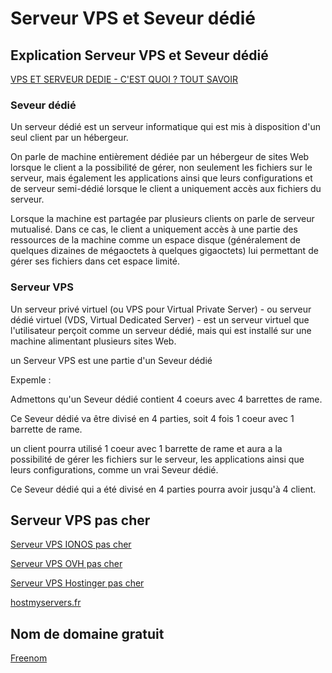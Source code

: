 # Serveur VPS et Seveur dédié

## Explication Serveur VPS et Seveur dédié

[VPS ET SERVEUR DEDIE - C'EST QUOI ? TOUT SAVOIR](https://youtu.be/oRfI6mdyBjE)

### Seveur dédié

Un serveur dédié est un serveur informatique qui est mis à disposition d'un seul client par un hébergeur.

On parle de machine entièrement dédiée par un hébergeur de sites Web lorsque le client a la possibilité de gérer, non seulement les fichiers sur le serveur, mais également les applications ainsi que leurs configurations et de serveur semi-dédié lorsque le client a uniquement accès aux fichiers du serveur.

Lorsque la machine est partagée par plusieurs clients on parle de serveur mutualisé. Dans ce cas, le client a uniquement accès à une partie des ressources de la machine comme un espace disque (généralement de quelques dizaines de mégaoctets à quelques gigaoctets) lui permettant de gérer ses fichiers dans cet espace limité.

### Serveur VPS

Un serveur privé virtuel (ou VPS pour Virtual Private Server) - ou serveur dédié virtuel (VDS, Virtual Dedicated Server) - est un serveur virtuel que l'utilisateur perçoit comme un serveur dédié, mais qui est installé sur une machine alimentant plusieurs sites Web.

un Serveur VPS est une partie d'un Seveur dédié

Expemle :

Admettons qu'un Seveur dédié contient 4 coeurs avec 4 barrettes de rame.

Ce Seveur dédié va être divisé en 4 parties, soit 4 fois 1 coeur avec 1 barrette de rame.

un client pourra utilisé 1 coeur avec 1 barrette de rame et aura a la possibilité de gérer les fichiers sur le serveur, les applications ainsi que leurs configurations, comme un vrai Seveur dédié.

Ce Seveur dédié qui a été divisé en 4 parties pourra avoir jusqu'à 4 client.


## Serveur VPS pas cher

[Serveur VPS IONOS pas cher](https://www.ionos.fr/serveurs/vps?ac=OM.FR.FRo42K356238T7073a&itc=8UF8HPYG-9ZQWS5-&utm_source=google&utm_medium=cpc&utm_campaign=SGE-FR-VPS-MIXX---SERVER---&utm_term=&matchtype=&utm_content=DSA+-+VPS&gclid=Cj0KCQiAiJSeBhCCARIsAHnAzT_yQiXnz673aKiGycunOb9JDEY8vxUus8uKrL3X-bmyFQmC5wbGZKoaAtbPEALw_wcB&gclsrc=aw.ds)

[Serveur VPS OVH pas cher](https://www.ovhcloud.com/fr/vps/definition/)

[Serveur VPS Hostinger pas cher](https://www.hostinger.fr/vps)

[hostmyservers.fr](https://www.hostmyservers.fr/vps-ssd)


## Nom de domaine gratuit

[Freenom](https://www.freenom.com/fr/index.html?lang=fr)